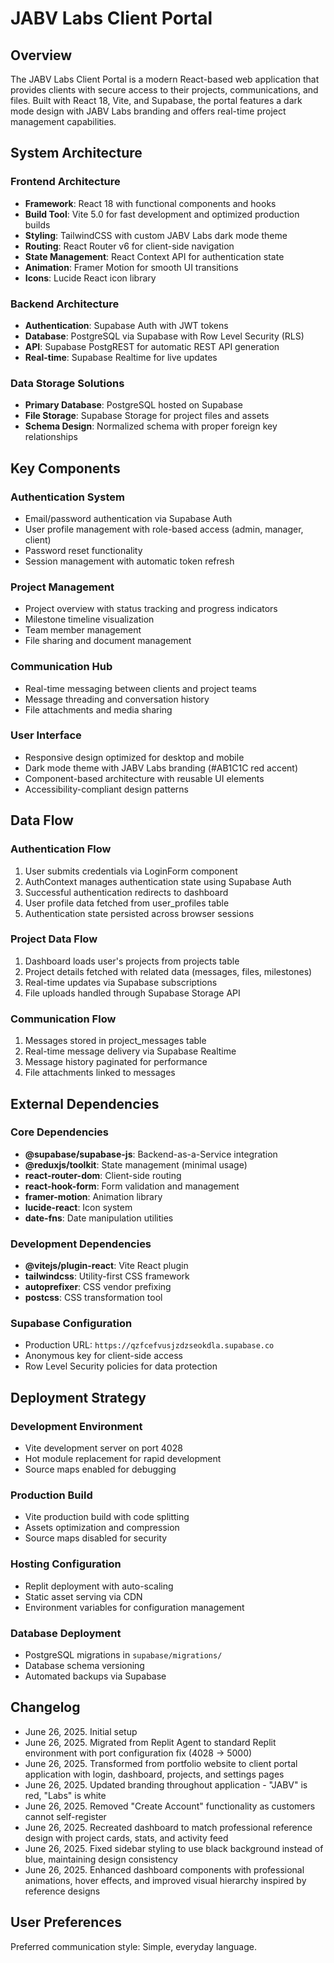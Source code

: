# JABV Labs Client Portal

## Overview

The JABV Labs Client Portal is a modern React-based web application that provides clients with secure access to their projects, communications, and files. Built with React 18, Vite, and Supabase, the portal features a dark mode design with JABV Labs branding and offers real-time project management capabilities.

## System Architecture

### Frontend Architecture
- **Framework**: React 18 with functional components and hooks
- **Build Tool**: Vite 5.0 for fast development and optimized production builds
- **Styling**: TailwindCSS with custom JABV Labs dark mode theme
- **Routing**: React Router v6 for client-side navigation
- **State Management**: React Context API for authentication state
- **Animation**: Framer Motion for smooth UI transitions
- **Icons**: Lucide React icon library

### Backend Architecture
- **Authentication**: Supabase Auth with JWT tokens
- **Database**: PostgreSQL via Supabase with Row Level Security (RLS)
- **API**: Supabase PostgREST for automatic REST API generation
- **Real-time**: Supabase Realtime for live updates

### Data Storage Solutions
- **Primary Database**: PostgreSQL hosted on Supabase
- **File Storage**: Supabase Storage for project files and assets
- **Schema Design**: Normalized schema with proper foreign key relationships

## Key Components

### Authentication System
- Email/password authentication via Supabase Auth
- User profile management with role-based access (admin, manager, client)
- Password reset functionality
- Session management with automatic token refresh

### Project Management
- Project overview with status tracking and progress indicators
- Milestone timeline visualization
- Team member management
- File sharing and document management

### Communication Hub
- Real-time messaging between clients and project teams
- Message threading and conversation history
- File attachments and media sharing

### User Interface
- Responsive design optimized for desktop and mobile
- Dark mode theme with JABV Labs branding (#AB1C1C red accent)
- Component-based architecture with reusable UI elements
- Accessibility-compliant design patterns

## Data Flow

### Authentication Flow
1. User submits credentials via LoginForm component
2. AuthContext manages authentication state using Supabase Auth
3. Successful authentication redirects to dashboard
4. User profile data fetched from user_profiles table
5. Authentication state persisted across browser sessions

### Project Data Flow
1. Dashboard loads user's projects from projects table
2. Project details fetched with related data (messages, files, milestones)
3. Real-time updates via Supabase subscriptions
4. File uploads handled through Supabase Storage API

### Communication Flow
1. Messages stored in project_messages table
2. Real-time message delivery via Supabase Realtime
3. Message history paginated for performance
4. File attachments linked to messages

## External Dependencies

### Core Dependencies
- **@supabase/supabase-js**: Backend-as-a-Service integration
- **@reduxjs/toolkit**: State management (minimal usage)
- **react-router-dom**: Client-side routing
- **react-hook-form**: Form validation and management
- **framer-motion**: Animation library
- **lucide-react**: Icon system
- **date-fns**: Date manipulation utilities

### Development Dependencies
- **@vitejs/plugin-react**: Vite React plugin
- **tailwindcss**: Utility-first CSS framework
- **autoprefixer**: CSS vendor prefixing
- **postcss**: CSS transformation tool

### Supabase Configuration
- Production URL: `https://qzfcefvusjzdzseokdla.supabase.co`
- Anonymous key for client-side access
- Row Level Security policies for data protection

## Deployment Strategy

### Development Environment
- Vite development server on port 4028
- Hot module replacement for rapid development
- Source maps enabled for debugging

### Production Build
- Vite production build with code splitting
- Assets optimization and compression
- Source maps disabled for security

### Hosting Configuration
- Replit deployment with auto-scaling
- Static asset serving via CDN
- Environment variables for configuration management

### Database Deployment
- PostgreSQL migrations in `supabase/migrations/`
- Database schema versioning
- Automated backups via Supabase

## Changelog

- June 26, 2025. Initial setup
- June 26, 2025. Migrated from Replit Agent to standard Replit environment with port configuration fix (4028 → 5000)
- June 26, 2025. Transformed from portfolio website to client portal application with login, dashboard, projects, and settings pages
- June 26, 2025. Updated branding throughout application - "JABV" is red, "Labs" is white
- June 26, 2025. Removed "Create Account" functionality as customers cannot self-register
- June 26, 2025. Recreated dashboard to match professional reference design with project cards, stats, and activity feed
- June 26, 2025. Fixed sidebar styling to use black background instead of blue, maintaining design consistency
- June 26, 2025. Enhanced dashboard components with professional animations, hover effects, and improved visual hierarchy inspired by reference designs

## User Preferences

Preferred communication style: Simple, everyday language.